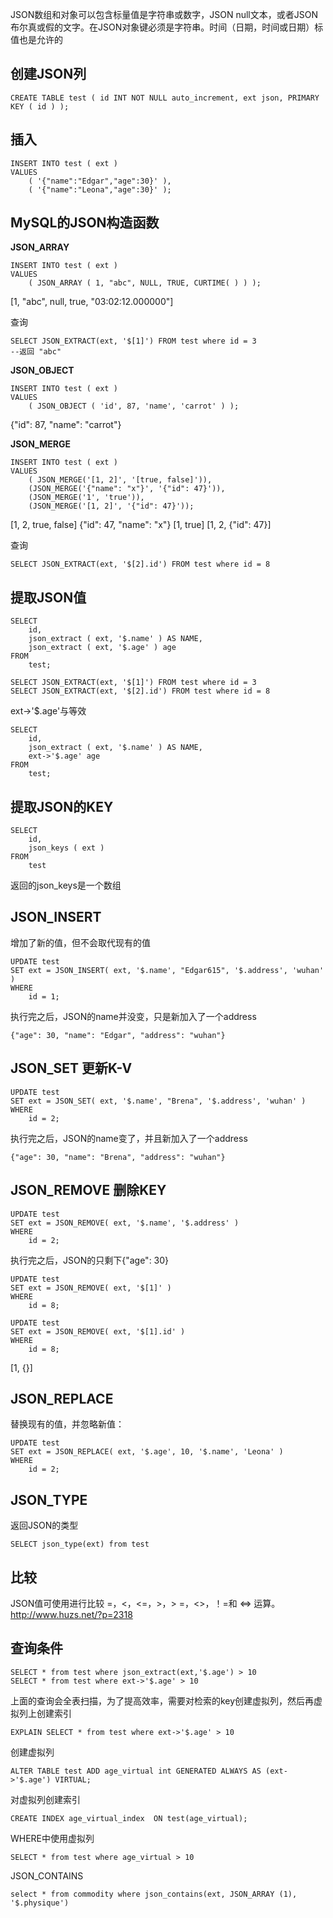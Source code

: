JSON数组和对象可以包含标量值是字符串或数字，JSON null文本，或者JSON布尔真或假的文字。在JSON对象键必须是字符串。时间（日期，时间或日期）标值也是允许的

## 创建JSON列

```
CREATE TABLE test ( id INT NOT NULL auto_increment, ext json, PRIMARY KEY ( id ) );
```
## 插入
```
INSERT INTO test ( ext )
VALUES
	( '{"name":"Edgar","age":30}' ),
	( '{"name":"Leona","age":30}' );
```
## MySQL的JSON构造函数
**JSON_ARRAY**
```
INSERT INTO test ( ext )
VALUES
	( JSON_ARRAY ( 1, "abc", NULL, TRUE, CURTIME( ) ) );
```
[1, "abc", null, true, "03:02:12.000000"]

查询
```
SELECT JSON_EXTRACT(ext, '$[1]') FROM test where id = 3
--返回 "abc"
```

**JSON_OBJECT**
```
INSERT INTO test ( ext )
VALUES
	( JSON_OBJECT ( 'id', 87, 'name', 'carrot' ) );
```
{"id": 87, "name": "carrot"}

**JSON_MERGE**
```
INSERT INTO test ( ext )
VALUES
	( JSON_MERGE('[1, 2]', '[true, false]')),
	(JSON_MERGE('{"name": "x"}', '{"id": 47}')),
	(JSON_MERGE('1', 'true')),
	(JSON_MERGE('[1, 2]', '{"id": 47}'));
```
[1, 2, true, false]
{"id": 47, "name": "x"}
[1, true]
[1, 2, {"id": 47}]

查询
```
SELECT JSON_EXTRACT(ext, '$[2].id') FROM test where id = 8
```

## 提取JSON值
```
SELECT
	id,
	json_extract ( ext, '$.name' ) AS NAME,
	json_extract ( ext, '$.age' ) age 
FROM
	test;
	
SELECT JSON_EXTRACT(ext, '$[1]') FROM test where id = 3
SELECT JSON_EXTRACT(ext, '$[2].id') FROM test where id = 8
```
ext->'$.age'与等效
```
SELECT
	id,
	json_extract ( ext, '$.name' ) AS NAME,
	ext->'$.age' age
FROM
	test;
```
## 提取JSON的KEY
```
SELECT
	id,
	json_keys ( ext ) 
FROM
	test
```
返回的json_keys是一个数组
## JSON_INSERT
增加了新的值，但不会取代现有的值
```
UPDATE test 
SET ext = JSON_INSERT( ext, '$.name', "Edgar615", '$.address', 'wuhan' ) 
WHERE
	id = 1;
```
执行完之后，JSON的name并没变，只是新加入了一个address
```
{"age": 30, "name": "Edgar", "address": "wuhan"}
```
## JSON_SET 更新K-V
```
UPDATE test 
SET ext = JSON_SET( ext, '$.name', "Brena", '$.address', 'wuhan' ) 
WHERE
	id = 2;
```
执行完之后，JSON的name变了，并且新加入了一个address
```
{"age": 30, "name": "Brena", "address": "wuhan"}
```
## JSON_REMOVE 删除KEY
```
UPDATE test 
SET ext = JSON_REMOVE( ext, '$.name', '$.address' ) 
WHERE
	id = 2;
```
执行完之后，JSON的只剩下{"age": 30}
```
UPDATE test 
SET ext = JSON_REMOVE( ext, '$[1]' ) 
WHERE
	id = 8;
	
UPDATE test 
SET ext = JSON_REMOVE( ext, '$[1].id' ) 
WHERE
	id = 8;
```
[1, {}]

## JSON_REPLACE
替换现有的值，并忽略新值：
```
UPDATE test 
SET ext = JSON_REPLACE( ext, '$.age', 10, '$.name', 'Leona' ) 
WHERE
	id = 2;
```
## JSON_TYPE
返回JSON的类型
```
SELECT json_type(ext) from test
```


## 比较
JSON值可使用进行比较 =，<，<=，>，> =，<>，！=和 <=> 运算。 
http://www.huzs.net/?p=2318


## 查询条件
```
SELECT * from test where json_extract(ext,'$.age') > 10
SELECT * from test where ext->'$.age' > 10
```
上面的查询会全表扫描，为了提高效率，需要对检索的key创建虚拟列，然后再虚拟列上创建索引
```
EXPLAIN SELECT * from test where ext->'$.age' > 10
```
创建虚拟列
```
ALTER TABLE test ADD age_virtual int GENERATED ALWAYS AS (ext->'$.age') VIRTUAL;
```
对虚拟列创建索引
```
CREATE INDEX age_virtual_index  ON test(age_virtual);
```
WHERE中使用虚拟列
```
SELECT * from test where age_virtual > 10
```
JSON_CONTAINS

```
select * from commodity where json_contains(ext, JSON_ARRAY (1), '$.physique')
```

